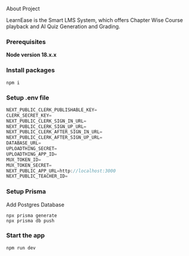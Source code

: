 About Project

LearnEase is the Smart LMS System, which offers Chapter Wise Course playback and AI Quiz Generation and Grading.


### Prerequisites

**Node version 18.x.x**

### Install packages

```shell
npm i
```

### Setup .env file


```js
NEXT_PUBLIC_CLERK_PUBLISHABLE_KEY=
CLERK_SECRET_KEY=
NEXT_PUBLIC_CLERK_SIGN_IN_URL=
NEXT_PUBLIC_CLERK_SIGN_UP_URL=
NEXT_PUBLIC_CLERK_AFTER_SIGN_IN_URL=
NEXT_PUBLIC_CLERK_AFTER_SIGN_UP_URL=
DATABASE_URL=
UPLOADTHING_SECRET=
UPLOADTHING_APP_ID=
MUX_TOKEN_ID=
MUX_TOKEN_SECRET=
NEXT_PUBLIC_APP_URL=http://localhost:3000
NEXT_PUBLIC_TEACHER_ID=
```

### Setup Prisma

Add Postgres Database

```shell
npx prisma generate
npx prisma db push

```

### Start the app

```shell
npm run dev
```
